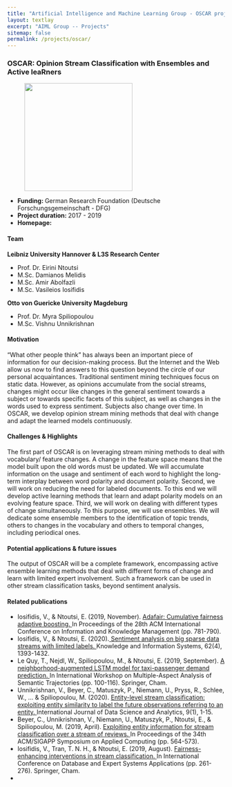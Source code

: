 ```yaml
---
title: "Artificial Intelligence and Machine Learning Group - OSCAR project"
layout: textlay
excerpt: "AIML Group -- Projects"
sitemap: false
permalink: /projects/oscar/
---
```


### OSCAR: Opinion Stream Classification with Ensembles and Active leaRners
<div>
<figure class="fourth">
  <img src="{{ site.url }}{{ site.baseurl }}/images/logopic/logo-dfg.jpg" style="width: 250px">  
</figure>
</div>

- <b>Funding: </b> German Research Foundation (Deutsche Forschungsgemeinschaft - DFG)
- <b>Project duration: </b> 2017 - 2019
- <b>Homepage: </b> 

#### Team
<b> Leibniz University Hannover & L3S Research Center </b>

- Prof. Dr. Eirini Ntoutsi
- M.Sc. Damianos Melidis
- M.Sc. Amir Abolfazli
- M.Sc. Vasileios Iosifidis

<b> Otto von Guericke University Magdeburg </b>
- Prof. Dr. Myra Spiliopoulou
- M.Sc. Vishnu Unnikrishnan

#### Motivation
“What other people think” has always been an important piece of information for our decision-making process. But the Internet and the Web allow us now to find answers to this question beyond the circle of our personal acquaintances. Traditional sentiment mining techniques focus on static data. However, as opinions accumulate from the social streams, changes might occur like changes in the general sentiment towards a subject or towards specific facets of this subject, as well as changes in the words used to express sentiment. Subjects also change over time. In OSCAR, we develop opinion stream mining methods that deal with change and adapt the learned models continuously.

#### Challenges & Highlights
The first part of OSCAR is on leveraging stream mining methods to deal with vocabulary/ feature changes. A change in the feature space means that the model built upon the old words must be updated. We will accumulate information on the usage and sentiment of each word to highlight the long-term interplay between word polarity and document polarity. Second, we will work on reducing the need for labeled documents. To this end we will develop active learning methods that learn and adapt polarity models on an evolving feature space. Third, we will work on dealing with different types of change simultaneously. To this purpose, we will use ensembles. We will dedicate some ensemble members to the identification of topic trends, others to changes in the vocabulary and others to temporal changes, including periodical ones.

#### Potential applications & future issues
The output of OSCAR will be a complete framework, encompassing active ensemble learning methods that deal with different forms of change and learn with limited expert involvement. Such a framework can be used in other stream classification tasks, beyond sentiment analysis.


#### Related publications
- Iosifidis, V., & Ntoutsi, E. (2019, November). <a href = "https://dl.acm.org/doi/abs/10.1145/3357384.3357974"> Adafair: Cumulative fairness adaptive boosting. </a> In Proceedings of the 28th ACM International Conference on Information and Knowledge Management (pp. 781-790).
- Iosifidis, V., & Ntoutsi, E. (2020).<a href = "https://link.springer.com/article/10.1007/s10115-019-01392-9"> Sentiment analysis on big sparse data streams with limited labels. </a> Knowledge and Information Systems, 62(4), 1393-1432.
- Le Quy, T., Nejdl, W., Spiliopoulou, M., & Ntoutsi, E. (2019, September). <a href = "https://link.springer.com/chapter/10.1007/978-3-030-38081-6_8"> A neighborhood-augmented LSTM model for taxi-passenger demand prediction. </a> In International Workshop on Multiple-Aspect Analysis of Semantic Trajectories (pp. 100-116). Springer, Cham.
- Unnikrishnan, V., Beyer, C., Matuszyk, P., Niemann, U., Pryss, R., Schlee, W., ... & Spiliopoulou, M. (2020). <a href ="https://link.springer.com/article/10.1007/s41060-019-00177-1"> Entity-level stream classification: exploiting entity similarity to label the future observations referring to an entity. </a> International Journal of Data Science and Analytics, 9(1), 1-15.
- Beyer, C., Unnikrishnan, V., Niemann, U., Matuszyk, P., Ntoutsi, E., & Spiliopoulou, M. (2019, April). <a href = "https://dl.acm.org/doi/abs/10.1145/3297280.3297333"> Exploiting entity information for stream classification over a stream of reviews. </a> In Proceedings of the 34th ACM/SIGAPP Symposium on Applied Computing (pp. 564-573).
- Iosifidis, V., Tran, T. N. H., & Ntoutsi, E. (2019, August). <a href = "https://link.springer.com/chapter/10.1007/978-3-030-27615-7_20"> Fairness-enhancing interventions in stream classification. </a> In International Conference on Database and Expert Systems Applications (pp. 261-276). Springer, Cham. 
- 


